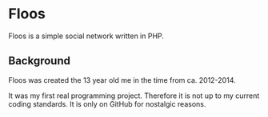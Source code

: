 # Floos
Floos is a simple social network written in PHP.

## Background
Floos was created the 13 year old me in the time from ca. 2012-2014.

It was my first real programming project. Therefore it is not up to my current coding standards. It is only on GitHub for nostalgic reasons.
